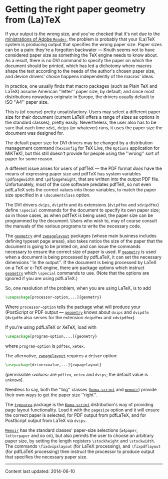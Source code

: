 # Getting the right paper geometry from (La)TeX

If your output is the wrong size, and you've checked that it's not due
to the [ministrations of Adobe `Reader`](./FAQ-acroantics.html),
the problem is probably that your (La)TeX system is producing output
that specifies the wrong paper size.  Paper sizes can be a pain:
they're a forgotten backwater&nbsp;&mdash; Knuth seems not to have considered
paper size as something the TeX engine needs to know about.  As a
result, there is no DVI command to specify the paper on which
the document should be printed, which has led a dichotomy where macros
shape the text according to the needs of the author's chosen paper
size, and device drivers' choice happens independently of the macros'
ideas.

In practice, one usually finds that macro packages (such as Plain TeX and
LaTeX) assume American ''letter'' paper size, by default; and since
most distributions nowadays originate in Europe, the drivers usually
default to ISO ''A4'' paper size.

This is (of course) pretty unsatisfactory.  Users may select a
different paper size for their document (current LaTeX offers a
range of sizes as options in the standard classes), pretty easily.
Nevertheless, the user also has to be sure that each time
`xdvi`, `dvips` (or whatever) runs, it uses the
paper size the document was designed for.

The default paper size for DVI drivers may be changed by a
distribution management command (`texconfig` for TeX&nbsp;Live,
the `Options` application for MiKTeX), but this still
doesn't provide for people using the ''wrong'' sort of paper for some
reason.

A different issue arises for users of pdfTeX&nbsp;&mdash; the
PDF format _does_ have the means of expressing paper size
and pdfTeX has system variables `\pdfpagewidth` and
`\pdfpageheight`, that are written into the output PDF file.
Unfortunately, most of the core software predates pdfTeX, so not even
pdfLaTeX sets the correct values into those variables, to match the
paper size specified in a `\documentclass` option.

The DVI drivers `dvips`, `dvipdfm` and its
extensions (`dvipdfmx` and `xdvipdfmx`) define
`\special` commands for the document to specify its own paper size;
so in those cases, as when pdfTeX is being used, the
paper size can be programmed by the document.  Users who wish to, may
of course consult the manuals of the various programs to write the
necessary code.

The [`geometry`](http://ctan.org/pkg/geometry) and [`zwpagelayout`](http://ctan.org/pkg/zwpagelayout) packages (whose main
business includes defining
typeset page areas), also takes notice the size of the paper that the
document is going to be printed on, and can issue the commands
necessary to ensure the correct size of paper is used.  If
[`geometry`](http://ctan.org/pkg/geometry) is used when a document is being processed by
pdfLaTeX, it can set the necessary dimensions ''in the output''.
If the document is being processed by LaTeX on a TeX or &epsilon;-TeX
engine, there are package options which instruct [`geometry`](http://ctan.org/pkg/geometry)
which `\special` commands to use.  (Note that the options are
ignored if you are using pdfLaTeX.)

So, one resolution of the problem, when you are using LaTeX, is to add
```latex
\usepackage[processor-option,...]{geometry}
```
Where `processor-option` tells the package what will produce
your (PostScript or PDF output&nbsp;&mdash; [`geometry`](http://ctan.org/pkg/geometry) knows about
`dvips` and `dvipdfm` (`dvipdfm` also
serves for the extension `dvipdfmx` and
`xdvipdfmx`).

If you're using pdfLaTeX or XeTeX, load with
```latex
\usepackage[program-option,...]{geometry}
```
where `program-option` is `pdftex`,
`xetex`.

The alternative, [`zwpagelayout`](http://ctan.org/pkg/zwpagelayout) requires a `driver`
option:
```latex
\usepackage[driver=value,...]{zwpagelayout}
```
(permissible &lsaquo;_values_&rsaquo; are `pdftex`, `xetex`
and `dvips`; the default value is `unknown`).

Needless to say, both the ''big'' classes ([`koma-script`](http://ctan.org/pkg/koma-script) and
[`memoir`](http://ctan.org/pkg/memoir)) provide their own ways to get the paper size
''right''.

The [`typearea`](http://ctan.org/pkg/typearea) package is the [`Koma-script`](http://ctan.org/pkg/Koma-script)
distribution's way of providing page layout functionality.  Load it
with the `pagesize` option and it will ensure the correct
paper is selected, for PDF output from pdfLaTeX, and for
PostScript output from LaTeX via `dvips`.

[`Memoir`](http://ctan.org/pkg/Memoir) has the standard classes' paper-size selections
(`a4paper`, `letterpaper` and so on), but also
permits the user to choose an arbitrary paper size, by setting the
length registers `\stockheight` and `\stockwidth`.  The commands
`\fixdvipslayout` (for LaTeX processing), and `\fixpdflayout`
(for pdfLaTeX processing) then instruct the processor to produce
output that specifies the necessary paper size.


----

Content last updated: 2014-06-10
